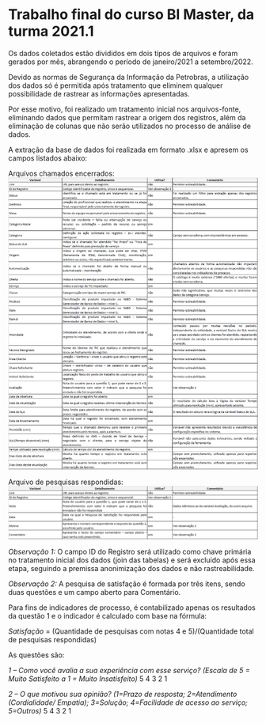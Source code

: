 # Trabalho final do curso BI Master, da turma 2021.1

Os dados coletados estão divididos em dois tipos de arquivos e foram gerados por mês, abrangendo o período de janeiro/2021 a setembro/2022.

Devido as normas de Segurança da Informação da Petrobras, a utilização dos dados só é permitida após tratamento que eliminem qualquer possibilidade de rastrear as informações apresentadas.

Por esse motivo, foi realizado um tratamento inicial nos arquivos-fonte, eliminando dados que permitam rastrear a origem dos registros, além da eliminação de colunas que não serão utilizados no processo de análise de dados.

A extração da base de dados foi realizada em formato .xlsx e apresem os campos listados abaixo:

Arquivos chamados encerrados:
![Arquivos de chamados encerrados](https://github.com/leonelmajewski/BIMaster_Trabalho_Final/blob/main/Tabela_1.png)

Arquivo de pesquisas respondidas:
![Arquivo de pesquisas respondidas](https://github.com/leonelmajewski/BIMaster_Trabalho_Final/blob/main/Tabela_2.png)

_Observação 1:_ O campo ID do Registro será utilizado como chave primária no tratamento inicial dos dados (join das tabelas) e será excluído após essa etapa, seguindo a premissa anonimização dos dados e não rastreabilidade.

_Observação 2:_ A pesquisa de satisfação é formada por três itens, sendo duas questões e um campo aberto para Comentário.

Para fins de indicadores de processo, é contabilizado apenas os resultados da questão 1 e o indicador é calculado com base na fórmula:

_Satisfação_ = (Quantidade de pesquisas com notas 4 e 5)/(Quantidade total de pesquisas respondidas)

As questões são:

_1 – Como você avalia a sua experiência com esse serviço? (Escala de 5 = Muito Satisfeito a 1 = Muito Insatisfeito)_
5	4	3	2	1

_2 – O que motivou sua opinião? (1=Prazo de resposta; 2=Atendimento (Cordialidade/ Empatia); 3=Solução; 4=Facilidade de acesso ao serviço; 5=Outros)_
5	4	3	2	1
